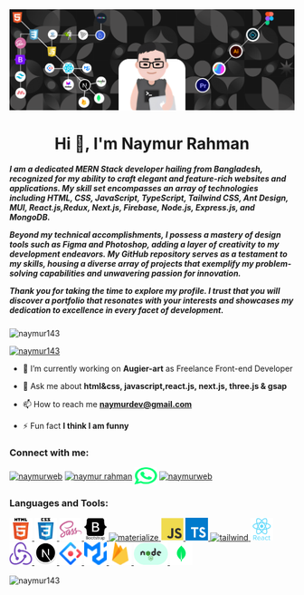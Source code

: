 <img src="./githumrepo.png" alt="githubprofile">
<h1 align="center">Hi 👋, I'm Naymur Rahman</h1>
<h5>
I am a dedicated MERN Stack developer hailing from Bangladesh, recognized for my ability to craft elegant and feature-rich websites and applications. My skill set encompasses an array of technologies including HTML, CSS, JavaScript, TypeScript, Tailwind CSS, Ant Design, MUI, React.js,Redux, Next.js, Firebase, Node.js, Express.js, and MongoDB.

Beyond my technical accomplishments, I possess a mastery of design tools such as Figma and Photoshop, adding a layer of creativity to my development endeavors. My GitHub repository serves as a testament to my skills, housing a diverse array of projects that exemplify my problem-solving capabilities and unwavering passion for innovation.

Thank you for taking the time to explore my profile. I trust that you will discover a portfolio that resonates with your interests and showcases my dedication to excellence in every facet of development.
</h5>
<p align="left"> <img src="https://komarev.com/ghpvc/?username=naymur143&label=Profile%20views&color=0e75b6&style=flat" alt="naymur143" /> </p>

<p align="left"> <a href="https://github.com/ryo-ma/github-profile-trophy"><img src="https://github-profile-trophy.vercel.app/?username=naymur143" alt="naymur143" /></a> </p>

- 🔭 I’m currently working on **Augier-art** as Freelance Front-end Developer

- 💬 Ask me about **html&css, javascript,react.js, next.js, three.js & gsap**

- 📫 How to reach me **naymurdev@gmail.com**

- ⚡ Fun fact **I think I am funny**

<h3 align="left">Connect with me:</h3>
<p align="left">
<a href="https://codepen.io/naymurweb" target="_blank"><img align="center" src="https://raw.githubusercontent.com/rahuldkjain/github-profile-readme-generator/master/src/images/icons/Social/codepen.svg" alt="naymurweb" height="30" width="40" /></a>
<a href="https://www.linkedin.com/in/naymur143/" target="_blank"><img align="center" src="https://raw.githubusercontent.com/rahuldkjain/github-profile-readme-generator/master/src/images/icons/Social/linked-in-alt.svg" alt="naymur rahman" height="30" width="40" /></a>
<a href="https://wa.me/+8801867871903" target="_blank"><img align="center" src="./whatsup.svg" alt="naymur" height="30" width="40" /></a>
<a href="https://www.youtube.com/c/naymurweb" target="_blank"><img align="center" src="https://raw.githubusercontent.com/rahuldkjain/github-profile-readme-generator/master/src/images/icons/Social/youtube.svg" alt="naymurweb" height="30" width="40" /></a>
</p>

<h3 align="left">Languages and Tools:</h3>
 <p align="left"> <a href="https://www.w3.org/html/" target="_blank" rel="noreferrer"> <img src="https://raw.githubusercontent.com/devicons/devicon/master/icons/html5/html5-original-wordmark.svg" alt="html5" width="40" height="40" /> </a> <a href="https://www.w3schools.com/css/" target="_blank" rel="noreferrer"> <img src="https://raw.githubusercontent.com/devicons/devicon/master/icons/css3/css3-original-wordmark.svg" alt="css3" width="40" height="40" /> </a> <a href="https://sass-lang.com" target="_blank" rel="noreferrer"> <img src="https://raw.githubusercontent.com/devicons/devicon/master/icons/sass/sass-original.svg" alt="sass" width="40" height="40" /> </a> <a href="https://getbootstrap.com" target="_blank" rel="noreferrer"> <img src="https://raw.githubusercontent.com/devicons/devicon/master/icons/bootstrap/bootstrap-plain-wordmark.svg" alt="bootstrap" width="40" height="40" /> </a> <a href="https://materializecss.com/" target="_blank" rel="noreferrer"> <img src="https://raw.githubusercontent.com/prplx/svg-logos/5585531d45d294869c4eaab4d7cf2e9c167710a9/svg/materialize.svg" alt="materialize" width="40" height="40" /> </a>  <a href="https://developer.mozilla.org/en-US/docs/Web/JavaScript" target="_blank" rel="noreferrer" > <img src="https://raw.githubusercontent.com/devicons/devicon/master/icons/javascript/javascript-original.svg" alt="javascript" width="40" height="40" /> </a> <a href="https://www.typescriptlang.org/" target="_blank" rel="noreferrer"> <img src="./ts.svg" alt="ts" width="40" height="40" /> </a> <a href="https://tailwindcss.com/" target="_blank" rel="noreferrer"> <img src="https://www.vectorlogo.zone/logos/tailwindcss/tailwindcss-icon.svg" alt="tailwind" width="40" height="40" /> </a><a href="https://reactjs.org/" target="_blank" rel="noreferrer"> <img src="https://raw.githubusercontent.com/devicons/devicon/master/icons/react/react-original-wordmark.svg" alt="react" width="40" height="40" /> </a><a href="https://redux.js.org/" target="_blank" rel="noreferrer"> <img src="./redux.svg" alt="redux" width="40" height="40" /> </a> <a href="https://nextjs.org/" target="_blank" rel="noreferrer"> <img src="./next.js.png" alt="nextjs" width="40" height="40" /> </a> <a href="https://ant.design/" target="_blank" rel="noreferrer"> <img src="./ant.png" alt="ant" width="40" height="40" /> </a> <a href="https://mui.com/" target="_blank" rel="noreferrer"> <img src="./mui.png" alt="mui" width="40" height="40" /> </a> <a href="https://firebase.google.com/" target="_blank" rel="noreferrer"> <img src="./firebase.png" alt="firebase" width="40" height="40" /> </a><a href="https://nodejs.org/en" target="_blank" rel="noreferrer"> <img src="./node.png" alt="node" width="60" height="40" style="object-fit:contain" /> </a><a href="https://www.mongodb.com/" target="_blank" rel="noreferrer"> <img src="./mongodb.png" alt="mongodb" width="40" height="40" /> </a></p>

<!-- <p><img align="left" src="https://github-readme-stats.vercel.app/api/top-langs?username=naymur143&show_icons=true&locale=en&layout=compact" alt="naymur143" /></p>

<p>&nbsp;<img align="center" src="https://github-readme-stats.vercel.app/api?username=naymur143&show_icons=true&locale=en" alt="naymur143" /></p> -->

<p><img align="center" src="https://github-readme-streak-stats.herokuapp.com/?user=naymur143&" alt="naymur143" /></p>
